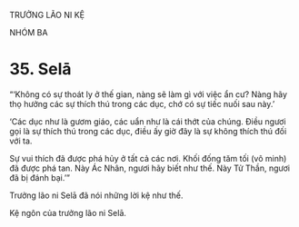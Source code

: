 TRƯỞNG LÃO NI KỆ

NHÓM BA

# 35. Selā

“‘Không có sự thoát ly ở thế gian, nàng sẽ làm gì với việc ẩn cư? Nàng hãy thọ hưởng các sự thích thú trong các dục, chớ có sự tiếc nuối sau này.’

‘Các dục như là gươm giáo, các uẩn như là cái thớt của chúng. Điều ngươi gọi là sự thích thú trong các dục, điều ấy giờ đây là sự không thích thú đối với ta.

Sự vui thích đã được phá hủy ở tất cả các nơi. Khối đống tăm tối (vô minh) đã được phá tan. Này Ác Nhân, ngươi hãy biết như thế. Này Tử Thần, ngươi đã bị đánh bại.’”

Trưởng lão ni Selā đã nói những lời kệ như thế.

Kệ ngôn của trưởng lão ni Selā.
